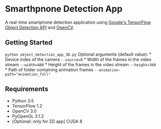 # Smarthpnone Detection App

A real-time smartphone detection application using [Google's TensorFlow Object Detection API](https://github.com/tensorflow/models/tree/master/research/object_detection) and [OpenCV](http://opencv.org/).

## Getting Started
`python object_detection_app_3D.py`
    Optional arguments (default value):
    * Device index of the camera `--source=0`
    * Width of the frames in the video stream `--width=480`
    * Height of the frames in the video stream `--height=360`
    * Path of folder containing animation frames `--animation-path="animation_full"`


## Requirements
- Python 3.5
- TensorFlow 1.2
- OpenCV 3.0
- PyOpenGL 3.1.2
- [Optional: only for 2D app] CUDA 8
